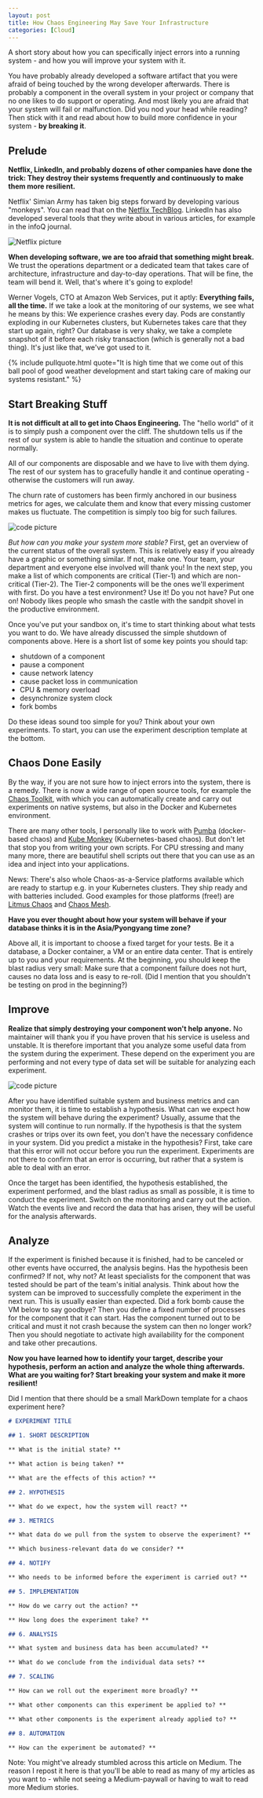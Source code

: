 ```yaml
---
layout: post
title: How Chaos Engineering May Save Your Infrastructure
categories: [Cloud]
---
```


A short story about how you can specifically inject errors into a running system - and how you will improve your system with it.

You have probably already developed a software artifact that you were afraid of being touched by the wrong developer afterwards. There is probably a component in the overall system in your project or company that no one likes to do support or operating. And most likely you are afraid that your system will fail or malfunction. Did you nod your head while reading? Then stick with it and read about how to build more confidence in your system - **by breaking it**.

## Prelude

**Netflix, LinkedIn, and probably dozens of other companies have done the trick: They destroy their systems frequently and continuously to make them more resilient.**

Netflix' Simian Army has taken big steps forward by developing various "monkeys". You can read that on the [Netflix TechBlog](https://netflixtechblog.com/the-netflix-simian-army-16e57fbab116). LinkedIn has also developed several tools that they write about in various articles, for example in the infoQ journal.

![Netflix picture](images/2021-10-24/01.webp)

**When developing software, we are too afraid that something might break.** We trust the operations department or a dedicated team that takes care of architecture, infrastructure and day-to-day operations. That will be fine, the team will bend it. Well, that's where it's going to explode!

Werner Vogels, CTO at Amazon Web Services, put it aptly: **Everything fails, all the time.** If we take a look at the monitoring of our systems, we see what he means by this: We experience crashes every day. Pods are constantly exploding in our Kubernetes clusters, but Kubernetes takes care that they start up again, right? Our database is very shaky, we take a complete snapshot of it before each risky transaction (which is generally not a bad thing). It's just like that, we've got used to it.

{% include pullquote.html quote="It is high time that we come out of this ball pool of good weather development and start taking care of making our systems resistant." %}

## Start Breaking Stuff

**It is not difficult at all to get into Chaos Engineering.** The "hello world" of it is to simply push a component over the cliff. The shutdown tells us if the rest of our system is able to handle the situation and continue to operate normally.

All of our components are disposable and we have to live with them dying. The rest of our system has to gracefully handle it and continue operating - otherwise the customers will run away.

The churn rate of customers has been firmly anchored in our business metrics for ages, we calculate them and know that every missing customer makes us fluctuate. The competition is simply too big for such failures.

![code picture](images/2021-10-24/02.webp)

_But how can you make your system more stable?_ First, get an overview of the current status of the overall system. This is relatively easy if you already have a graphic or something similar. If not, make one. Your team, your department and everyone else involved will thank you! In the next step, you make a list of which components are critical (Tier-1) and which are non-critical (Tier-2). The Tier-2 components will be the ones we'll experiment with first. Do you have a test environment? Use it! Do you not have? Put one on! Nobody likes people who smash the castle with the sandpit shovel in the productive environment.

Once you've put your sandbox on, it's time to start thinking about what tests you want to do. We have already discussed the simple shutdown of components above. Here is a short list of some key points you should tap:

- shutdown of a component
- pause a component
- cause network latency
- cause packet loss in communication
- CPU & memory overload
- desynchronize system clock
- fork bombs

Do these ideas sound too simple for you? Think about your own experiments. To start, you can use the experiment description template at the bottom.

## Chaos Done Easily

By the way, if you are not sure how to inject errors into the system, there is a remedy. There is now a wide range of open source tools, for example the [Chaos Toolkit](https://chaostoolkit.org/), with which you can automatically create and carry out experiments on native systems, but also in the Docker and Kubernetes environment.

There are many other tools, I personally like to work with [Pumba](https://github.com/alexei-led/pumba) (docker-based chaos) and [Kube Monkey](https://github.com/asobti/kube-monkey) (Kubernetes-based chaos). But don't let that stop you from writing your own scripts. For CPU stressing and many many more, there are beautiful shell scripts out there that you can use as an idea and inject into your applications.

News: There's also whole Chaos-as-a-Service platforms available which are ready to startup e.g. in your Kubernetes clusters. They ship ready and with batteries included. Good examples for those platforms (free!) are [Litmus Chaos](https://litmuschaos.io/) and [Chaos Mesh](https://chaos-mesh.org/).

**Have you ever thought about how your system will behave if your database thinks it is in the Asia/Pyongyang time zone?**

Above all, it is important to choose a fixed target for your tests. Be it a database, a Docker container, a VM or an entire data center. That is entirely up to you and your requirements. At the beginning, you should keep the blast radius very small: Make sure that a component failure does not hurt, causes no data loss and is easy to re-roll. (Did I mention that you shouldn't be testing on prod in the beginning?)

## Improve

**Realize that simply destroying your component won't help anyone.** No maintainer will thank you if you have proven that his service is useless and unstable. It is therefore important that you analyze some useful data from the system during the experiment. These depend on the experiment you are performing and not every type of data set will be suitable for analyzing each experiment.

![code picture](images/2021-10-24/03.webp)

After you have identified suitable system and business metrics and can monitor them, it is time to establish a hypothesis. What can we expect how the system will behave during the experiment? Usually, assume that the system will continue to run normally. If the hypothesis is that the system crashes or trips over its own feet, you don't have the necessary confidence in your system. Did you predict a mistake in the hypothesis? First, take care that this error will not occur before you run the experiment. Experiments are not there to confirm that an error is occurring, but rather that a system is able to deal with an error.

Once the target has been identified, the hypothesis established, the experiment performed, and the blast radius as small as possible, it is time to conduct the experiment. Switch on the monitoring and carry out the action. Watch the events live and record the data that has arisen, they will be useful for the analysis afterwards.

## Analyze

If the experiment is finished because it is finished, had to be canceled or other events have occurred, the analysis begins. Has the hypothesis been confirmed? If not, why not? At least specialists for the component that was tested should be part of the team's initial analysis. Think about how the system can be improved to successfully complete the experiment in the next run. This is usually easier than expected. Did a fork bomb cause the VM below to say goodbye? Then you define a fixed number of processes for the component that it can start. Has the component turned out to be critical and must it not crash because the system can then no longer work? Then you should negotiate to activate high availability for the component and take other precautions.

**Now you have learned how to identify your target, describe your hypothesis, perform an action and analyze the whole thing afterwards. What are you waiting for? Start breaking your system and make it more resilient!**

Did I mention that there should be a small MarkDown template for a chaos experiment here?

```markdown
# EXPERIMENT TITLE

## 1. SHORT DESCRIPTION

** What is the initial state? **

** What action is being taken? **

** What are the effects of this action? **

## 2. HYPOTHESIS

** What do we expect, how the system will react? **

## 3. METRICS

** What data do we pull from the system to observe the experiment? **

** Which business-relevant data do we consider? **

## 4. NOTIFY

** Who needs to be informed before the experiment is carried out? **

## 5. IMPLEMENTATION

** How do we carry out the action? **

** How long does the experiment take? **

## 6. ANALYSIS

** What system and business data has been accumulated? **

** What do we conclude from the individual data sets? **

## 7. SCALING

** How can we roll out the experiment more broadly? **

** What other components can this experiment be applied to? **

** What other components is the experiment already applied to? **

## 8. AUTOMATION

** How can the experiment be automated? **
```

Note: You might've already stumbled across this article on Medium. The reason I repost it here is that you'll be able to read as many of my articles as you want to - while not seeing a Medium-paywall or having to wait to read more Medium stories.

